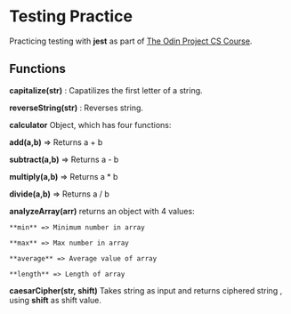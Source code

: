 # Testing Practice

Practicing testing with **jest** as part of [The Odin Project CS Course](theodinproject.com).

## Functions
**capitalize(str)** : Capatilizes the first letter of a string.

**reverseString(str)** : Reverses string.

**calculator** Object, which has four functions:

  **add(a,b)** => Returns a + b
  
  **subtract(a,b)** => Returns a - b
  
  **multiply(a,b)** => Returns a * b
  
   **divide(a,b)** => Returns a / b
   
  **analyzeArray(arr)** returns an object with 4 values:
  
    **min** => Minimum number in array
    
    **max** => Max number in array
    
    **average** => Average value of array
    
    **length** => Length of array
    
 **caesarCipher(str, shift)** Takes string as input and returns ciphered string , using **shift** as shift value.

